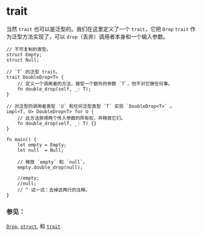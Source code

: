 # trait

当然 `trait` 也可以是泛型的。我们在这里定义了一个 `trait`，它把 `Drop` `trait`
 作为泛型方法实现了，可以 `drop`（丢弃）调用者本身和一个输入参数。

```rust,editable
// 不可复制的类型。
struct Empty;
struct Null;

// `T` 的泛型 trait。
trait DoubleDrop<T> {
    // 定义一个调用者的方法，接受一个额外的参数 `T`，但不对它做任何事。
    fn double_drop(self, _: T);
}

// 对泛型的调用者类型 `U` 和任何泛型类型 `T` 实现 `DoubleDrop<T>` 。
impl<T, U> DoubleDrop<T> for U {
    // 此方法获得两个传入参数的所有权，并释放它们。
    fn double_drop(self, _: T) {}
}

fn main() {
    let empty = Empty;
    let null  = Null;

    // 释放 `empty` 和 `null`。
    empty.double_drop(null);

    //empty;
    //null;
    // ^ 试一试：去掉这两行的注释。
}
```

### 参见：

[`Drop`][Drop], [`struct`][structs], 和 [`trait`][traits]

[Drop]: http://doc.rust-lang.org/std/ops/trait.Drop.html
[structs]: ./custom_types/structs.html
[traits]: ./trait.html

